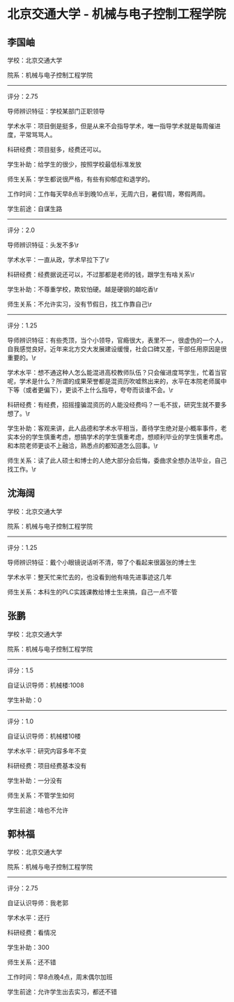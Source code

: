 # 北京交通大学 - 机械与电子控制工程学院

## 李国岫

学校：北京交通大学

院系：机械与电子控制工程学院

* * *

评分：2.75

导师辨识特征：学校某部门正职领导

学术水平：项目倒是挺多，但是从来不会指导学术，唯一指导学术就是每周催进度，平常骂骂人。

科研经费：项目挺多，经费还可以。

学生补助：给学生的很少，按照学校最低标准发放

师生关系：学生都说很严格，有些有抑郁症和退学的。

工作时间：工作每天早8点半到晚10点半，无周六日，暑假1周，寒假两周。

学生前途：自谋生路

* * *

评分：2.0

导师辨识特征：头发不多\r

学术水平：一直从政，学术早拉下了\r

科研经费：经费据说还可以，不过那都是老师的钱，跟学生有啥关系\r

学生补助：不尊重学校，欺软怕硬。越是硬钢的越吃香\r

师生关系：不允许实习，没有节假日，找工作靠自己\r

* * *

评分：1.25

导师辨识特征：有些秃顶，当个小领导，官瘾很大，表里不一，很虚伪的一个人，自我感觉良好。近年来北方交大发展建设缓慢，社会口碑又差，干部任用原因是很重要的。\r

学术水平：想不通这种人怎么能混进高校教师队伍？只会催进度骂学生，忙着当官呢，学术是什么？所谓的成果荣誉都是混资历吹嘘熬出来的，水平在本院老师属中下等（或者更偏下），更谈不上什么指导，夸夸而谈谁不会。\r

科研经费：有经费，招摇撞骗混资历的人能没经费吗？一毛不拔，研究生就不要多想了。\r

学生补助：客观来讲，此人品德和学术水平相当，善待学生绝对是小概率事件，老实本分的学生慎重考虑，想搞学术的学生慎重考虑，想顺利毕业的学生慎重考虑。和本院老师更谈不上融洽，熟悉点的都知道怎么回事。\r

师生关系：读了此人硕士和博士的人绝大部分会后悔，委曲求全想办法毕业，自己找工作。\r

## 沈海阔

学校：北京交通大学

院系：机械与电子控制工程学院

* * *

评分：1.25

导师辨识特征：戴个小眼镜说话听不清，带了个看起来很嚣张的博士生

学术水平：整天忙来忙去的，也没看到他有啥先进事迹这几年

师生关系：本科生的PLC实践课教给博士生来搞，自己一点不管

## 张鹏

学校：北京交通大学

院系：机械与电子控制工程学院

* * *

评分：1.5

自证认识导师：机械楼:1008

学生补助：0

* * *

评分：1.0

自证认识导师：机械楼10楼

学术水平：研究内容多年不变

科研经费：项目经费基本没有

学生补助：一分没有

师生关系：不管学生如何

学生前途：啥也不允许

## 郭林福

学校：北京交通大学

院系：机械与电子控制工程学院

* * *

评分：2.75

自证认识导师：我老郭

学术水平：还行

科研经费：看情况

学生补助：300

师生关系：还不错

工作时间：早8点晚4点，周末偶尔加班

学生前途：允许学生出去实习，都还不错
